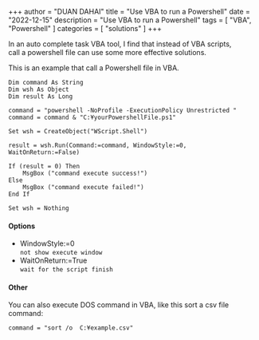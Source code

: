 +++
author = "DUAN DAHAI"
title = "Use VBA to run a Powershell"
date = "2022-12-15"
description = "Use VBA to run a Powershell"
tags = [
    "VBA",
    "Powershell"
]
categories = [
    "solutions"
]
+++
 
In an auto complete task VBA tool, I find that instead of VBA scripts,  
call a powershell file can use some more effective solutions.

This is an example that call a Powershell file in VBA.
```VB
Dim command As String
Dim wsh As Object
Dim result As Long

command = "powershell -NoProfile -ExecutionPolicy Unrestricted "
command = command & "C:¥yourPowershellFile.ps1"

Set wsh = CreateObject("WScript.Shell")

result = wsh.Run(Command:=command, WindowStyle:=0, WaitOnReturn:=False)

If (result = 0) Then
    MsgBox ("command execute success!")
Else
    MsgBox ("command execute failed!")
End If

Set wsh = Nothing
```


#### Options
+ WindowStyle:=0  
    `not show execute window`
+ WaitOnReturn:=True  
    `wait for the script finish`


#### Other
You can also execute DOS command in VBA, like this sort a csv file command:
```
command = "sort /o  C:¥example.csv"
```